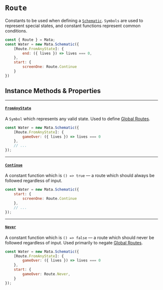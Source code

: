 # `Route`

Constants to be used when defining a [`Schematic`](./Schematic.md). `Symbols`
are used to represent special states, and constant functions represent
common conditions.

```js
const { Route } = Mata;
const Water = new Mata.Schematic({
    [Route.FromAnyState]: {
        end: ({ lives }) => lives === 0,
    },
    start: {
        screenOne: Route.Continue
    }
})
```

## Instance Methods & Properties

-----------------------------------------------------------------------------
#### <a id='FromAnyState'></a>[`FromAnyState`](#FromAnyState)

A `Symbol` which represents any valid state. Used to define 
[Global Routes](../Guide.md#global-routes).

```js
const Water = new Mata.Schematic({
    [Route.FromAnyState]: {
        gameOver: ({ lives }) => lives === 0
    },
    // ...
});
```

-----------------------------------------------------------------------------
#### <a id='Continue'></a>[`Continue`](#Continue)

A constant function which is `() => true` — a route which should always be 
followed regardless of input.

```js
const Water = new Mata.Schematic({
    start: {
        screenOne: Route.Continue
    },
    // ...
});
```
-----------------------------------------------------------------------------
#### <a id='Continue'></a>[`Never`](#Continue)

A constant function which is `() => false` — a route which should never be 
followed regardless of input. Used primarily to negate
[Global Routes](../Guide.md#global-routes).

```js
const Water = new Mata.Schematic({
    [Route.FromAnyState]: {
        gameOver: ({ lives }) => lives === 0
    },
    start: {
        gameOver: Route.Never,
    }
});
```